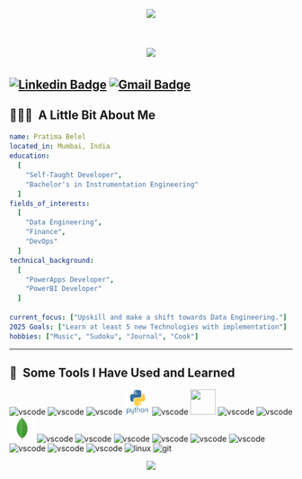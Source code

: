 <p align="center">
  <img src="https://capsule-render.vercel.app/api?type=waving&color=gradient&height=100&section=header"/>
</p>
<h1 align="center">
  <a href="https://git.io/typing-svg">
    <img src="https://readme-typing-svg.herokuapp.com/?lines=Hello,+There!+👋;I'm+Pratima....;Nice+to+meet+you!&center=true&size=30">
  </a>
</h1>



[![Linkedin Badge](https://img.shields.io/badge/-pratimabelel-blue?style=flat-square&logo=Linkedin&logoColor=white&link=https://www.linkedin.com/in/pratima-belel/)](https://www.linkedin.com/in/pratima-belel/) 
[![Gmail Badge](https://img.shields.io/badge/-pratima.belel@gmail.com-c14438?style=flat-square&logo=Gmail&logoColor=white&link=mailto:pratima.belel@gmail.com)](mailto:prat@gmail.com) 
---

<h2> 👨🏻‍💻 &nbsp;A Little Bit About Me</h2>

```yaml
name: Pratima Belel
located_in: Mumbai, India
education:
  [
    "Self-Taught Developer",
    "Bachelor's in Instrumentation Engineering"
  ]
fields_of_interests:
  [
    "Data Engineering",
    "Finance",
    "DevOps"
  ]
technical_background:
  [
    "PowerApps Developer",
    "PowerBI Developer"
  ]
  
current_focus: ["Upskill and make a shift towards Data Engineering."]
2025 Goals: ["Learn at least 5 new Technologies with implementation"]
hobbies: ["Music", "Sudoku", "Journal", "Cook"]
```
  
---  
  
<h2> 🚀 &nbsp;Some Tools I Have Used and Learned</h2>
<p align="left">
<img src="https://uxwing.com/wp-content/themes/uxwing/download/brands-and-social-media/power-bi-icon.png" alt="vscode" width="45" height="45"/>
<img src="https://img.icons8.com/?size=100&id=jXuZmZPUKCPS&format=png&color=000000" alt="vscode" width="45" height="45"/>
<img src="https://img.icons8.com/?size=100&id=kTTt25v6Drpd&format=png&color=000000" alt="vscode" width="45" height="45"/>
 <img src="https://raw.githubusercontent.com/devicons/devicon/master/icons/python/python-original-wordmark.svg" alt="python" width="45" height="45"/> 
<img src="https://cdn.jsdelivr.net/gh/devicons/devicon/icons/vscode/vscode-original.svg" alt="vscode" width="45" height="45"/>
<img src="https://cdn.jsdelivr.net/gh/devicons/devicon/icons/amazonwebservices/amazonwebservices-plain-wordmark.svg" width="45" height="45"/>
<img src="https://img.icons8.com/?size=100&id=VLKafOkk3sBX&format=png&color=000000" alt="vscode" width="45" height="45"/>
<img src="https://img.icons8.com/?size=100&id=laYYF3dV0Iew&format=png&color=000000" alt="vscode" width="45" height="45"/>
<img src="https://raw.githubusercontent.com/devicons/devicon/master/icons/mongodb/mongodb-original.svg" alt="mongodb" width="45" height="45" />
  

<img src="https://icon.icepanel.io/Technology/svg/Apache-Spark.svg" alt="vscode" width="45" height="45"/>
<img src="https://icon.icepanel.io/Technology/svg/Apache-Hadoop.svg" alt="vscode" width="45" height="45"/>
<img src="https://icon.icepanel.io/Technology/png-shadow-512/Apache-Kafka.png" alt="vscode" width="45" height="45"/>
<img src="https://www.vectorlogo.zone/logos/snowflake/snowflake-ar21.svg" alt="vscode" width="105" height="45"/>

<img src="https://icon.icepanel.io/Technology/svg/Apache-Airflow.svg" alt="vscode" width="45" height="45"/>
<img src="https://cdn.freelogovectors.net/wp-content/uploads/2022/10/dbt-labs-logo-freelogovectors.net_.png" alt="vscode" width="105" height="45"/>

<img src="https://img.icons8.com/?size=100&id=22813&format=png&color=000000" alt="vscode" width="45" height="45"/>
<img src="https://img.icons8.com/?size=100&id=kEkT1u7zTDk5&format=png&color=000000" alt="vscode" width="45" height="45"/>
<img src="https://upload.wikimedia.org/wikipedia/commons/0/05/Ansible_Logo.png" alt="vscode" width="45" height="45"/>
<img src="https://cdn.jsdelivr.net/gh/devicons/devicon/icons/linux/linux-original.svg" alt="linux" width="45" height="45"/>       
<img src="https://cdn.jsdelivr.net/gh/devicons/devicon/icons/git/git-original.svg" alt="git" width="45" height="45"/>

</p>

<p align="center">
  <img src="https://capsule-render.vercel.app/api?type=waving&color=gradient&height=100&section=footer"/>
</p>
